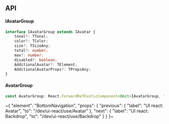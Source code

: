 

## API

#### IAvatarGroup

```ts
interface IAvatarGroup extends IAvatar {
    tonal?: TTonal;
    color?: TColor;
    size?: TSizeAny;
    total?: number;
    max?: number;
    disabled?: boolean;
    AdditionalAvatar?: TElement;
    AdditionalAvatarProps?: TPropsAny;
}
```

#### AvatarGroup

```ts
const AvatarGroup: React.ForwardRefExoticComponent<Omit<IAvatarGroup, "ref"> & React.RefAttributes<unknown>>;
```


~{
  "element": "BottomNavigation",
  "props": {
    "previous": {
      "label": "UI react: Avatar",
      "to": "/dev/ui-react/use/Avatar"
    },
    "next": {
      "label": "UI react: Backdrop",
      "to": "/dev/ui-react/use/Backdrop"
    }
  }
}~
